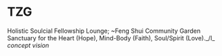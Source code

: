 # TZG
Holistic Soulcial Fellowship Lounge; ~Feng Shui Community Garden Sanctuary for the Heart (Hope), Mind-Body (Faith), Soul/Spirit (Love)._/I\_ *concept vision* 

